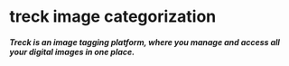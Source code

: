 # treck image categorization

##### Treck is an image tagging platform, where you manage and access all your digital images in one place.

